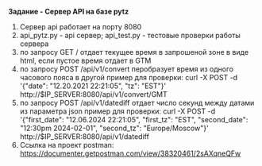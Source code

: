 **Задание - Сервер API на базе pytz**

1. Сервер api работает на порту 8080
2. api_pytz.py - api сервер; api_test.py - тестовые проверки работы сервера
3. по запросу GET / отдает текущее время в запрошеной зоне в виде html, если пустое время отдает в GTM
4. по запросу POST /api/v1/convert перобразует время из одного часового пояса в другой
    пример для проверки: curl -X POST -d '{"date": "12.20.2021 22:21:05", "tz": "EST"}' http://$IP_SERVER:8080/api/v1/convert/GMT
5. по запросу POST /api/v1/datediff отдает число секунд между датами из параметра json
    пример для проверки: curl -X POST -d '{"first_date": "12.06.2024 22:21:05", "first_tz": "EST", "second_date": "12:30pm 2024-02-01", "second_tz": "Europe/Moscow"}' http://$IP_SERVER:8080/api/v1/datediff
6. Ссылка на проект postman: https://documenter.getpostman.com/view/38320461/2sAXqneQFw
